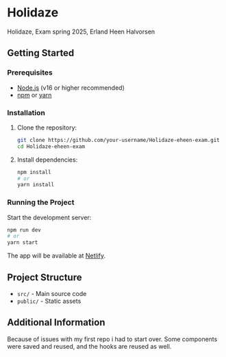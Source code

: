 # Holidaze

Holidaze, Exam spring 2025, Erland Heen Halvorsen

## Getting Started

### Prerequisites

- [Node.js](https://nodejs.org/) (v16 or higher recommended)
- [npm](https://www.npmjs.com/) or [yarn](https://yarnpkg.com/)

### Installation

1. Clone the repository:
    ```bash
    git clone https://github.com/your-username/Holidaze-eheen-exam.git
    cd Holidaze-eheen-exam
    ```

2. Install dependencies:
    ```bash
    npm install
    # or
    yarn install
    ```

### Running the Project

Start the development server:
```bash
npm run dev
# or
yarn start
```

The app will be available at [Netlify](https://holidaze-exam-erlhal.netlify.app/).

## Project Structure

- `src/` - Main source code
- `public/` - Static assets

## Additional Information

Because of issues with my first repo i had to start over. Some components were saved and reused, and the hooks are reused as well.
